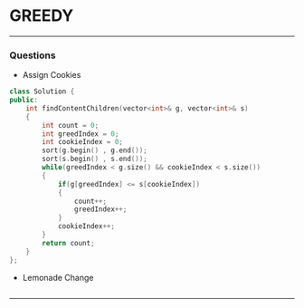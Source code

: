 # GREEDY

---

### Questions

- Assign Cookies
```c++
class Solution {
public:
    int findContentChildren(vector<int>& g, vector<int>& s) 
    {
        int count = 0;
        int greedIndex = 0;
        int cookieIndex = 0;
        sort(g.begin() , g.end());
        sort(s.begin() , s.end());
        while(greedIndex < g.size() && cookieIndex < s.size())
        {
            if(g[greedIndex] <= s[cookieIndex])
            {
                count++;
                greedIndex++;
            }
            cookieIndex++;
        }
        return count;
    }
};
```

- Lemonade Change
```c++

```





---

